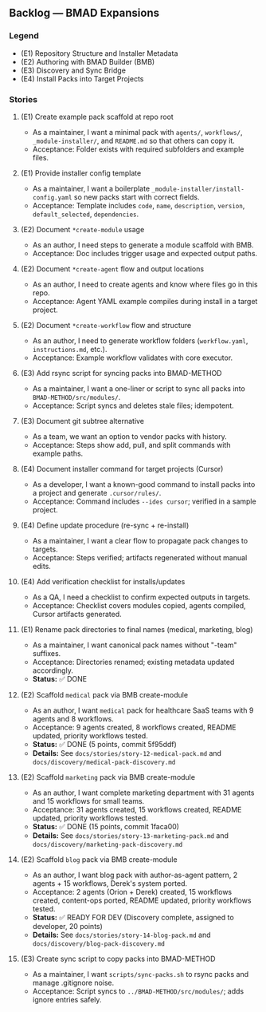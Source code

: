 ## Backlog — BMAD Expansions

### Legend
- (E1) Repository Structure and Installer Metadata
- (E2) Authoring with BMAD Builder (BMB)
- (E3) Discovery and Sync Bridge
- (E4) Install Packs into Target Projects

### Stories

1. (E1) Create example pack scaffold at repo root
   - As a maintainer, I want a minimal pack with `agents/`, `workflows/`, `_module-installer/`, and `README.md` so that others can copy it.
   - Acceptance: Folder exists with required subfolders and example files.

2. (E1) Provide installer config template
   - As a maintainer, I want a boilerplate `_module-installer/install-config.yaml` so new packs start with correct fields.
   - Acceptance: Template includes `code`, `name`, `description`, `version`, `default_selected`, `dependencies`.

3. (E2) Document `*create-module` usage
   - As an author, I need steps to generate a module scaffold with BMB.
   - Acceptance: Doc includes trigger usage and expected output paths.

4. (E2) Document `*create-agent` flow and output locations
   - As an author, I need to create agents and know where files go in this repo.
   - Acceptance: Agent YAML example compiles during install in a target project.

5. (E2) Document `*create-workflow` flow and structure
   - As an author, I need to generate workflow folders (`workflow.yaml`, `instructions.md`, etc.).
   - Acceptance: Example workflow validates with core executor.

6. (E3) Add rsync script for syncing packs into BMAD-METHOD
   - As a maintainer, I want a one-liner or script to sync all packs into `BMAD-METHOD/src/modules/`.
   - Acceptance: Script syncs and deletes stale files; idempotent.

7. (E3) Document git subtree alternative
   - As a team, we want an option to vendor packs with history.
   - Acceptance: Steps show add, pull, and split commands with example paths.

8. (E4) Document installer command for target projects (Cursor)
   - As a developer, I want a known-good command to install packs into a project and generate `.cursor/rules/`.
   - Acceptance: Command includes `--ides cursor`; verified in a sample project.

9. (E4) Define update procedure (re-sync + re-install)
   - As a maintainer, I want a clear flow to propagate pack changes to targets.
   - Acceptance: Steps verified; artifacts regenerated without manual edits.

10. (E4) Add verification checklist for installs/updates
    - As a QA, I need a checklist to confirm expected outputs in targets.
    - Acceptance: Checklist covers modules copied, agents compiled, Cursor artifacts generated.

11. (E1) Rename pack directories to final names (medical, marketing, blog)
    - As a maintainer, I want canonical pack names without "-team" suffixes.
    - Acceptance: Directories renamed; existing metadata updated accordingly.
    - **Status:** ✅ DONE

12. (E2) Scaffold `medical` pack via BMB create-module
    - As an author, I want `medical` pack for healthcare SaaS teams with 9 agents and 8 workflows.
    - Acceptance: 9 agents created, 8 workflows created, README updated, priority workflows tested.
    - **Status:** ✅ DONE (5 points, commit 5f95ddf)
    - **Details:** See `docs/stories/story-12-medical-pack.md` and `docs/discovery/medical-pack-discovery.md`

13. (E2) Scaffold `marketing` pack via BMB create-module
    - As an author, I want complete marketing department with 31 agents and 15 workflows for small teams.
    - Acceptance: 31 agents created, 15 workflows created, README updated, priority workflows tested.
    - **Status:** ✅ DONE (15 points, commit 1faca00)
    - **Details:** See `docs/stories/story-13-marketing-pack.md` and `docs/discovery/marketing-pack-discovery.md`

14. (E2) Scaffold `blog` pack via BMB create-module
    - As an author, I want blog pack with author-as-agent pattern, 2 agents + 15 workflows, Derek's system ported.
    - Acceptance: 2 agents (Orion + Derek) created, 15 workflows created, content-ops ported, README updated, priority workflows tested.
    - **Status:** ✅ READY FOR DEV (Discovery complete, assigned to developer, 20 points)
    - **Details:** See `docs/stories/story-14-blog-pack.md` and `docs/discovery/blog-pack-discovery.md`

15. (E3) Create sync script to copy packs into BMAD-METHOD
    - As a maintainer, I want `scripts/sync-packs.sh` to rsync packs and manage .gitignore noise.
    - Acceptance: Script syncs to `../BMAD-METHOD/src/modules/`; adds ignore entries safely.


